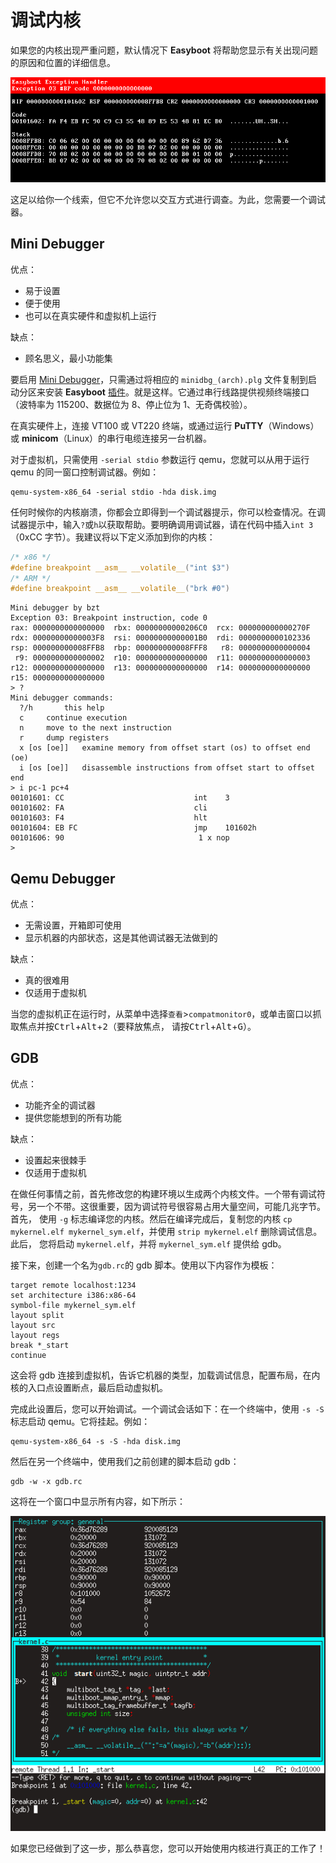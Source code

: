 调试内核
=======

如果您的内核出现严重问题，默认情况下 **Easyboot** 将帮助您显示有关出现问题的原因和位置的详细信息。

![](../exc.png)

这足以给你一个线索，但它不允许您以交互方式进行调查。为此，您需要一个调试器。

Mini Debugger
-------------

优点：

- 易于设置
- 便于使用
- 也可以在真实硬件和虚拟机上运行

缺点：

- 顾名思义，最小功能集

要启用 [Mini Debugger](https://gitlab.com/bztsrc/minidbg)，只需通过将相应的 `minidbg_(arch).plg` 文件复制到启动分区来安装 **Easyboot**
[插件](plugins.md)。就是这样。它通过串行线路提供视频终端接口（波特率为 115200、数据位为 8、停止位为 1、无奇偶校验）。

在真实硬件上，连接 VT100 或 VT220 终端，或通过运行 **PuTTY**（Windows）或 **minicom**（Linux）的串行电缆连接另一台机器。

对于虚拟机，只需使用 `-serial stdio` 参数运行 qemu，您就可以从用于运行 qemu 的同一窗口控制调试器。例如：

```
qemu-system-x86_64 -serial stdio -hda disk.img
```

任何时候你的内核崩溃，你都会立即得到一个调试器提示，你可以检查情况。在调试器提示中，输入`?`或`h`以获取帮助。要明确调用调试器，请在代码中插入`int 3`
（0xCC 字节）。我建议将以下定义添加到你的内核：

```c
/* x86 */
#define breakpoint __asm__ __volatile__("int $3")
/* ARM */
#define breakpoint __asm__ __volatile__("brk #0")
```

```
Mini debugger by bzt
Exception 03: Breakpoint instruction, code 0
rax: 0000000000000000  rbx: 00000000000206C0  rcx: 000000000000270F
rdx: 00000000000003F8  rsi: 00000000000001B0  rdi: 0000000000102336
rsp: 000000000008FFB8  rbp: 000000000008FFF8   r8: 0000000000000004
 r9: 0000000000000002  r10: 0000000000000000  r11: 0000000000000003
r12: 0000000000000000  r13: 0000000000000000  r14: 0000000000000000
r15: 0000000000000000
> ?
Mini debugger commands:
  ?/h		this help
  c		continue execution
  n		move to the next instruction
  r		dump registers
  x [os [oe]]	examine memory from offset start (os) to offset end (oe)
  i [os [oe]]	disassemble instructions from offset start to offset end
> i pc-1 pc+4
00101601: CC                             int	3
00101602: FA                             cli
00101603: F4                             hlt
00101604: EB FC                          jmp	101602h
00101606: 90                              1 x nop
>
```

Qemu Debugger
-------------

优点：

- 无需设置，开箱即可使用
- 显示机器的内部状态，这是其他调试器无法做到的

缺点：

- 真的很难用
- 仅适用于虚拟机

当您的虚拟机正在运行时，从菜单中选择`查看`>`compatmonitor0`，或单击窗口以抓取焦点并按<kbd>Ctrl</kbd>+<kbd>Alt</kbd>+<kbd>2</kbd>（要释放焦点，
请按<kbd>Ctrl</kbd>+<kbd>Alt</kbd>+<kbd>G</kbd>）。

GDB
---

优点：

- 功能齐全的调试器
- 提供您能想到的所有功能

缺点：

- 设置起来很棘手
- 仅适用于虚拟机

在做任何事情之前，首先修改您的构建环境以生成两个内核文件。一个带有调试符号，另一个不带。这很重要，因为调试符号很容易占用大量空间，可能几兆字节。首先，
使用 `-g` 标志编译您的内核。然后在编译完成后，复制您的内核 `cp mykernel.elf mykernel_sym.elf`，并使用 `strip mykernel.elf` 删除调试信息。此后，
您将启动 `mykernel.elf`，并将 `mykernel_sym.elf` 提供给 gdb。

接下来，创建一个名为`gdb.rc`的 gdb 脚本。使用以下内容作为模板：

```
target remote localhost:1234
set architecture i386:x86-64
symbol-file mykernel_sym.elf
layout split
layout src
layout regs
break *_start
continue
```

这会将 gdb 连接到虚拟机，告诉它机器的类型，加载调试信息，配置布局，在内核的入口点设置断点，最后启动虚拟机。

完成此设置后，您可以开始调试。一个调试会话如下：在一个终端中，使用 `-s -S` 标志启动 qemu。它将挂起。例如：

```
qemu-system-x86_64 -s -S -hda disk.img
```

然后在另一个终端中，使用我们之前创建的脚本启动 gdb：

```
gdb -w -x gdb.rc
```

这将在一个窗口中显示所有内容，如下所示：

![](../gdb.png)

如果您已经做到了这一步，那么恭喜您，您可以开始使用内核进行真正的工作了！
